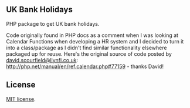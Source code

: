 ## UK Bank Holidays
PHP package to get UK bank holidays.

Code originally found in PHP docs as a comment when I was looking at Calendar Functions when developing a HR system and I decided to turn it into a class/package as I didn't find similar functionality elsewhere packaged up for reuse. Here's the original source of code posted by david.scourfield@llynfi.co.uk: http://php.net/manual/en/ref.calendar.php#77159 - thanks David!

## License
[MIT license](http://opensource.org/licenses/MIT).